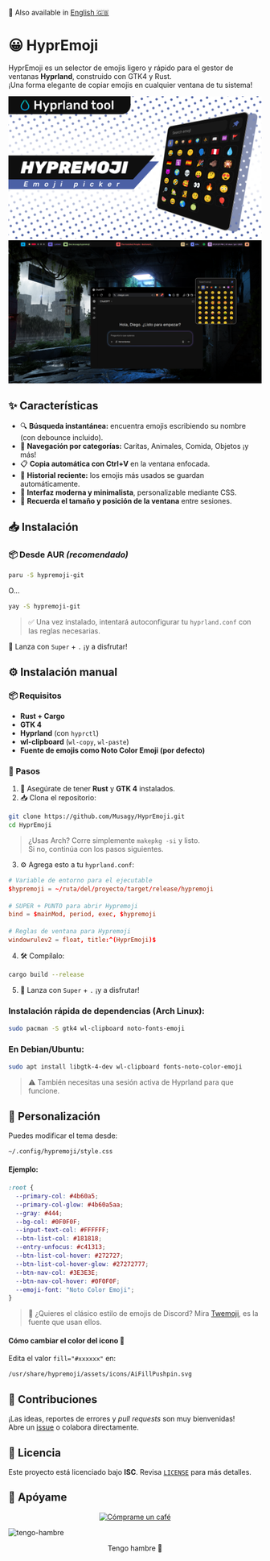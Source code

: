 📘 Also available in [English 🇬🇧](./README.md)

# 😀 HyprEmoji

HyprEmoji es un selector de emojis ligero y rápido para el gestor de ventanas **Hyprland**, construido con GTK4 y Rust.  
¡Una forma elegante de copiar emojis en cualquier ventana de tu sistema!

![banner](./banner.png)  
![preview](./screenshot.png)

## ✨ Características

- 🔍 **Búsqueda instantánea:** encuentra emojis escribiendo su nombre (con debounce incluido).
- 📂 **Navegación por categorías:** Caritas, Animales, Comida, Objetos ¡y más!
- 📋 **Copia automática con Ctrl+V** en la ventana enfocada.
- 🧠 **Historial reciente:** los emojis más usados se guardan automáticamente.
- 🎨 **Interfaz moderna y minimalista**, personalizable mediante CSS.
- 💾 **Recuerda el tamaño y posición de la ventana** entre sesiones.

## 📥 Instalación

### 📦 Desde AUR *(recomendado)*

```bash
paru -S hypremoji-git
```

O...

```bash
yay -S hypremoji-git
```

> ✅ Una vez instalado, intentará autoconfigurar tu `hyprland.conf` con las reglas necesarias.

🎉 Lanza con `Super` + `.` ¡y a disfrutar!

## ⚙️ Instalación manual

### 📦 Requisitos

- **Rust + Cargo**
- **GTK 4**
- **Hyprland** (con `hyprctl`)
- **wl-clipboard** (`wl-copy`, `wl-paste`)
- **Fuente de emojis como Noto Color Emoji (por defecto)**

### 🚀 Pasos

1. 🎯 Asegúrate de tener **Rust** y **GTK 4** instalados.
2. 📥 Clona el repositorio:

```bash
git clone https://github.com/Musagy/HyprEmoji.git
cd HyprEmoji
```

> ¿Usas Arch? Corre simplemente `makepkg -si` y listo.  
> Si no, continúa con los pasos siguientes.

3. ⚙️ Agrega esto a tu `hyprland.conf`:

```conf
# Variable de entorno para el ejecutable
$hypremoji = ~/ruta/del/proyecto/target/release/hypremoji

# SUPER + PUNTO para abrir Hypremoji
bind = $mainMod, period, exec, $hypremoji

# Reglas de ventana para Hypremoji
windowrulev2 = float, title:^(HyprEmoji)$
```

4. 🛠️ Compílalo:

```bash
cargo build --release
```

5. 🎉 Lanza con `Super` + `.` ¡y a disfrutar!

### Instalación rápida de dependencias (Arch Linux):

```bash
sudo pacman -S gtk4 wl-clipboard noto-fonts-emoji
```

### En Debian/Ubuntu:

```bash
sudo apt install libgtk-4-dev wl-clipboard fonts-noto-color-emoji
```

> ⚠️ También necesitas una sesión activa de Hyprland para que funcione.

## 🎨 Personalización

Puedes modificar el tema desde:

```bash
~/.config/hypremoji/style.css
```

#### Ejemplo:

```css
:root {
  --primary-col: #4b60a5;
  --primary-col-glow: #4b60a5aa;
  --gray: #444;
  --bg-col: #0F0F0F;
  --input-text-col: #FFFFFF;
  --btn-list-col: #181818;
  --entry-unfocus: #c41313;
  --btn-list-col-hover: #272727;
  --btn-list-col-hover-glow: #27272777;
  --btn-nav-col: #3E3E3E;
  --btn-nav-col-hover: #0F0F0F;
  --emoji-font: "Noto Color Emoji";
}
```

> 💬 ¿Quieres el clásico estilo de emojis de Discord? Mira [Twemoji](https://github.com/twitter/twemoji), es la fuente que usan ellos.

#### Cómo cambiar el color del icono 📌

Edita el valor `fill="#xxxxxx"` en:

```bash
/usr/share/hypremoji/assets/icons/AiFillPushpin.svg
```

## 🤝 Contribuciones

¡Las ideas, reportes de errores y *pull requests* son muy bienvenidas!  
Abre un [issue](https://github.com/Musagy/HyprEmoji/issues) o colabora directamente.

## 📄 Licencia

Este proyecto está licenciado bajo **ISC**. Revisa [`LICENSE`](./LICENSE) para más detalles.

## 💸 Apóyame

<p align="center"> 
  <a href="https://www.buymeacoffee.com/musagy" target="_blank" >
    <img src="https://cdn.buymeacoffee.com/buttons/v2/default-yellow.png" alt="Cómprame un café" style="height: 60px !important;width: 217px !important;">
  </a>
</p>

![tengo-hambre](https://i.imgur.com/UkWs3Ub.png)  

<p align="center"> Tengo hambre 🥵 </p>
